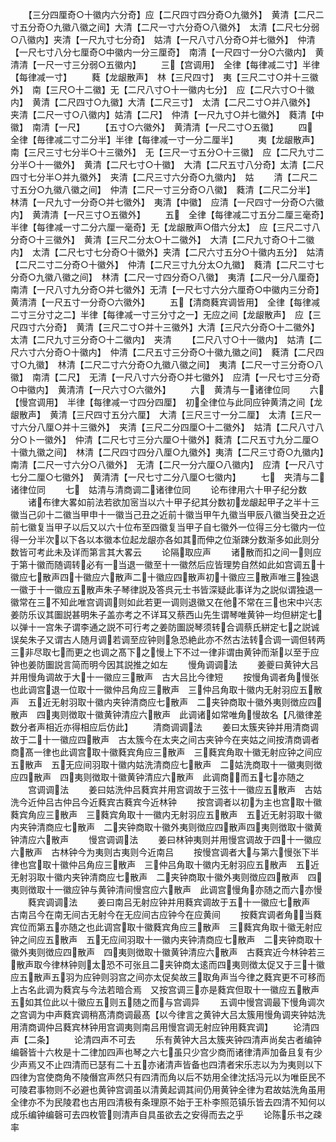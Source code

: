 <!-- { "loadSidebar": true } -->
　　【三分四厘奇○十徽内六分奇】应【二尺四寸四分奇○九徽外】　黄清【二尺二寸五分奇○九徽八徽之间】大清【二尺一寸六分奇○八徽外】　太清【二尺七分弱○八徽内】夹清【一尺九寸七分奇】　姑清【一尺八寸八分奇○并七徽外】　仲清【一尺七寸八分七厘奇○中徽内一分三厘奇】　南清【一尺四寸一分○六徽内】　黄清清【一尺一寸三分弱○五徽内】
　　三【宫调用】　全律【每律减二寸】半律【每律减一寸】
　　蕤【龙龈散声】　林【三尺四寸】　夷【三尺二寸○并十三徽外】　南【三尺○十二徽】无【二尺八寸○十一徽内七分】　应【二尺六寸○十徽内】　黄清【二尺四寸○九徽】大清【二尺三寸】　太清【二尺二寸○并八徽外】　夹清【二尺一寸○八徽内】姑清【二尺】　仲清【一尺九寸○并七徽外】　蕤清【中徽】　南清【一尺】
　　【五寸○六徽外】　黄清清【一尺二寸○五徽】
　　四　全律【毎律减二寸二分半】半律【每律减一寸一分二厘半】
　　夷【龙龈散声】　南【三尺三寸七分半○十三徽外】　无【三尺一寸五分○十三徽】　应【二尺九寸二分半○十一徽外】　黄清【二尺七寸○十徽】　大清【二尺五寸八分奇】太清【二尺四寸七分半○并九徽外】　夹清【二尺三寸六分奇○九徽内】　姑
　　清【二尺二寸五分○九徽八徽之间】　仲清【二尺一寸三分奇○八徽】　蕤清【二尺二分半】　林清【一尺九寸一分奇○并七徽外】　夷清【中徽】　应清【一尺四寸一分奇○六徽内】　黄清清【一尺三寸○五徽外】
　　五　全律【每律减二寸五分二厘三毫奇】半律【每律减一寸二分六厘一毫奇】无【龙龈散声○借六分太】　应【三尺二寸八分奇○十三徽外】　黄清【三尺二分太○十二徽外】　大清【二尺九寸奇○十二徽内】　太清【二尺七寸七分奇○十徽外】夹清【二尺六寸五分○十徽内五分】　姑清【二尺二寸二分奇○十徽外】　仲清【二尺三寸九分太○九徽】　蕤清【二尺二寸七分奇○九徽八徽之间】　林清【二尺一寸四分奇○八徽】　夷清【二尺一分八厘奇】　南清【一尺八寸九分奇○并七徽外】无清【一尺七寸六分六厘奇○中徽内三分奇】　黄清清【一尺五寸一分奇○六徽外】
　　五【清商蕤宾调皆用】　全律【每律减二寸三分寸之二】半律【每律减一寸三分寸之一】无应之间【龙龈散声】　应【三尺四寸六分奇】　黄清【三尺二寸○并十三徽外】大清【三尺六分奇○十二徽外】　太清【二尺九寸三分奇○十二徽内】　夹清
　　【二尺八寸○十一徽内】　姑清【二尺六寸六分奇○十徽内】　仲清【二尺五寸三分奇○十徽九徽之间】　蕤清【二尺四寸○九徽】　林清【二尺二寸六分奇○九徽八徽之间】　夷清【二尺一寸三分奇○八徽】　南清【二尺】　无清【一尺八寸六分奇○并七徽外】　应清【一尺七寸三分奇○中徽内】　黄清清【一尺六寸○六徽外】
　　六　黄清与一诸律位同
　　六【慢宫调用】　半律【每律减一寸四分四厘】　初全律位与此同应钟黄清之间【龙龈散声】　黄清【三尺四寸五分六厘】　大清【三尺三寸一分二厘】　太清【三尺一寸六分八厘○并十三徽外】　夹清【三尺二分四厘○十二徽外】　姑清【二尺八寸八分○卜一徽外】　仲清【二尺七寸三分六厘○十徽外】蕤清【二尺五寸九分二厘○十徽九徽之间】　林清【二尺四寸四分八厘○九徽外】夷清【二尺三寸奇○九徽内】　南清【二尺一寸六分○八徽外】　无清【二尺一分六厘○八徽内】　应清【一尺八寸七分二厘○七徽外】　黄清清【一尺七寸二分八厘○七徽内】
　　七　夹清与二诸律位同
　　七　姑清与清商调二诸律位同
　　论布律用六十甲子纪分数
　　诸布律大畧如前法若欲加宻当以六十甲子纪其分数初龙龈起甲子之半十三徽当己卯十二徽当甲申十一徽当己丑之近前十徽当甲午九徽当甲辰八徽当癸丑之近前七徽复当甲子以后又以六十位布至四徽复当甲子自七徽外一位得三分七徽内一位得一分半次以下各以本徽本位起龙龈亦各如其而伸之位渐踈分数渐多如此则分数皆可考此未及详而第言其大畧云
　　论隔取应声
　　诸散而扣之间一则应于第十徽而随调转必有一当退一徽至十一徽然后应皆理势自然如此如宫调五十徽应七散声四十徽应六散声二十徽应四散声初十徽应三散声唯三独退一徽于十一徽应五散声朱子琴律説及答呉元士书皆深疑此事详为之説似谓独退一徽常在三不知此唯宫调调则如此若更一调则退徽又在他不常在三也宋中兴志姜防乐议其圗説甚明朱子盖亦考之不详耳又蔡西山先生谓琴唯黄钟一均但絣定七以弹十一宫朱子谓李通之説不可行考之姜防圗説琴须转合调蔡氏絣定七之説诚误矣朱子又谓古人随月调若调至应钟则急恐絶此亦不然古法转合调一调但转两三非尽取七而更之也调之髙下之慢上下不过一律非谓由黄钟而渐以至于应钟也姜防圗説言简而明今因其説推之如左
　　慢角调调法
　　姜夔曰黄钟大吕并用慢角调故于大十一徽应三散声　古大吕比今律短
　　按慢角调者角慢张也此调宫退一位取十一徽仲吕角应三散声　三仲吕角取十徽内无射羽应五散声　五近无射羽取十徽内夹钟清商应七散声　二夹钟商取十徽外夷则徴应四散声　四夷则徴取十徽黄钟清应六散声　此调诸如常唯角慢故名【凡徽律差数分者声相近亦得相应后仿此】
　　清商调调法
　　姜曰太簇夹钟并用清商调故于二十一徽应四散声　古太簇今在太夹之间古夹钟今在夹姑之间按清商调者商髙一律也此调宫取十徽蕤宾角应三散声　三蕤宾角取十徽无射应钟之间应五散声　五无应间羽取十徽内姑洗清商应七散声　二姑洗商取十一徽夷则徴应四散声　四夷则徴取十徽黄钟清应六散声　此调商而五七亦随之
　　宫调调法
　　姜曰姑洗仲吕蕤宾并用宫调故于三弦十一徽应五散声　古姑洗今近仲吕古仲吕今近蕤宾古蕤宾今近林钟
　　按宫调者以初为主也宫取十徽蕤宾角应三散声　三蕤宾角取十一徽内无射羽应五散声　五近无射羽取十徽内夹钟清商应七散声　二夹钟商取十徽外夷则徴应四散声四夷则徴取十徽黄钟清应六散声
　　慢宫调调法
　　姜曰林钟夷则并用慢宫调故于四十一徽应六散声　古林钟今为夷则古夷则今近南吕
　　按慢宫调者大与第六慢张下半律也宫取十徽仲吕角应三散声　三仲吕角取十徽内无射羽应五散声　五近无射羽取十徽内夹钟清商应七散声　二夹钟商取十徽外夷则徴应四散声　四夷则徴取十一徽应钟与黄钟清间慢宫应六散声　此调宫慢角亦随之而六亦慢
　　蕤宾调调法
　　姜曰南吕无射应钟并用蕤宾调故于五十一徽应七散声　古南吕今在南无间古无射今在无应间古应钟今在应黄间
　　按蕤宾调者角当蕤宾位而第五亦随之也此调宫取十徽蕤宾角应三散声　三蕤宾角取十徽无射应钟之间应五散声　五无应间羽取十一徽内夹钟清商应七散声　二夹钟商取十徽外夷则徴应四散声　四夷则徴取十徽黄钟清应六散声　古蕤宾近今林钟若三散声取今律林钟则太恐不可张且二夹钟商太逺而四夷则徴太促又于三十徽应五散声五羽为应钟则羽宫之间亦太促矣故三取角声当今律之蕤宾更不可移而上古名此调为蕤宾与今法若暗合焉　又按宫调三亦是蕤宾但取十一徽应五散声五如其位此以十徽应五则五随之而与宫调异
　　五调中慢宫调最下慢角调次之宫调为中声蕤宾调稍髙清商调最髙【以今律言之黄钟大吕太簇用慢角调夹钟姑洗用清商调仲吕蕤宾林钟用宫调夷则南吕用慢宫调无射应钟用蕤宾调】
　　论清四声【二条】
　　论清四声不可去
　　乐有黄钟大吕太簇夹钟四清声尚矣古者编钟编磬皆十六枚是十二律加四声也琴之六七虽只少宫少商而诸律清声加备且复有少少声焉又不止四清而已瑟有二十五亦诸清声皆备也四清者宋乐志以为为夷则以下四律为宫使商角不陵僭宫声然只有四清而角以后不妨用全律沈括冯元以为唯臣民不可陵君事物则不必避也黄钟宫调虽以清黄起调其间仍用黄钟全律为君故姑洗角虽用全律亦不为民陵君也古用四清极有条理原不始于王朴李照范镇乐皆去四清不知何以成乐编钟编磬可去四枚管则清声自具虽欲去之安得而去之乎
　　论陈乐书之疎率
